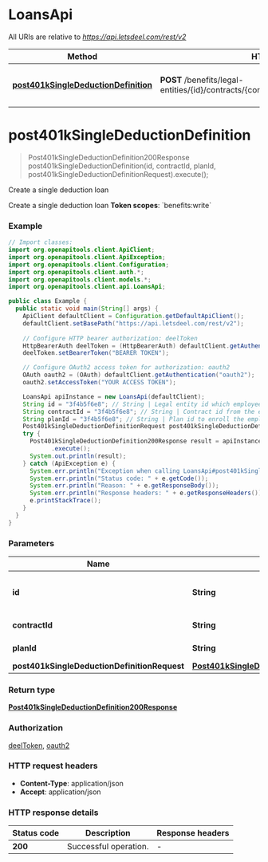 # LoansApi

All URIs are relative to *https://api.letsdeel.com/rest/v2*

| Method | HTTP request | Description |
|------------- | ------------- | -------------|
| [**post401kSingleDeductionDefinition**](LoansApi.md#post401kSingleDeductionDefinition) | **POST** /benefits/legal-entities/{id}/contracts/{contract_id}/plans/{plan_id}/deductions | Create a single deduction loan |


<a id="post401kSingleDeductionDefinition"></a>
# **post401kSingleDeductionDefinition**
> Post401kSingleDeductionDefinition200Response post401kSingleDeductionDefinition(id, contractId, planId, post401kSingleDeductionDefinitionRequest).execute();

Create a single deduction loan

Create a single deduction loan  **Token scopes**: &#x60;benefits:write&#x60;

### Example
```java
// Import classes:
import org.openapitools.client.ApiClient;
import org.openapitools.client.ApiException;
import org.openapitools.client.Configuration;
import org.openapitools.client.auth.*;
import org.openapitools.client.models.*;
import org.openapitools.client.api.LoansApi;

public class Example {
  public static void main(String[] args) {
    ApiClient defaultClient = Configuration.getDefaultApiClient();
    defaultClient.setBasePath("https://api.letsdeel.com/rest/v2");
    
    // Configure HTTP bearer authorization: deelToken
    HttpBearerAuth deelToken = (HttpBearerAuth) defaultClient.getAuthentication("deelToken");
    deelToken.setBearerToken("BEARER TOKEN");

    // Configure OAuth2 access token for authorization: oauth2
    OAuth oauth2 = (OAuth) defaultClient.getAuthentication("oauth2");
    oauth2.setAccessToken("YOUR ACCESS TOKEN");

    LoansApi apiInstance = new LoansApi(defaultClient);
    String id = "3f4b5f6e8"; // String | Legal entity id which employee/contract belongs
    String contractId = "3f4b5f6e8"; // String | Contract id from the employee
    String planId = "3f4b5f6e8"; // String | Plan id to enroll the employee into
    Post401kSingleDeductionDefinitionRequest post401kSingleDeductionDefinitionRequest = new Post401kSingleDeductionDefinitionRequest(); // Post401kSingleDeductionDefinitionRequest | 
    try {
      Post401kSingleDeductionDefinition200Response result = apiInstance.post401kSingleDeductionDefinition(id, contractId, planId, post401kSingleDeductionDefinitionRequest)
            .execute();
      System.out.println(result);
    } catch (ApiException e) {
      System.err.println("Exception when calling LoansApi#post401kSingleDeductionDefinition");
      System.err.println("Status code: " + e.getCode());
      System.err.println("Reason: " + e.getResponseBody());
      System.err.println("Response headers: " + e.getResponseHeaders());
      e.printStackTrace();
    }
  }
}
```

### Parameters

| Name | Type | Description  | Notes |
|------------- | ------------- | ------------- | -------------|
| **id** | **String**| Legal entity id which employee/contract belongs | |
| **contractId** | **String**| Contract id from the employee | |
| **planId** | **String**| Plan id to enroll the employee into | |
| **post401kSingleDeductionDefinitionRequest** | [**Post401kSingleDeductionDefinitionRequest**](Post401kSingleDeductionDefinitionRequest.md)|  | |

### Return type

[**Post401kSingleDeductionDefinition200Response**](Post401kSingleDeductionDefinition200Response.md)

### Authorization

[deelToken](../README.md#deelToken), [oauth2](../README.md#oauth2)

### HTTP request headers

 - **Content-Type**: application/json
 - **Accept**: application/json

### HTTP response details
| Status code | Description | Response headers |
|-------------|-------------|------------------|
| **200** | Successful operation. |  -  |

